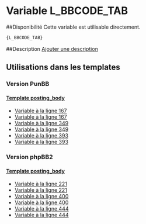 # Variable L_BBCODE_TAB

##Disponibilité
Cette variable est utilisable directement.

```html
{L_BBCODE_TAB}
```

##Description
[Ajouter une description](https://fa-tvars.appspot.com/var/L_BBCODE_TAB)

## Utilisations dans les templates

### Version PunBB

#### [Template posting_body](punbb/posting_body.md#readme)
* [Variable &agrave; la ligne 167](../punbb/posting_body.tpl#L167)
* [Variable &agrave; la ligne 167](../punbb/posting_body.tpl#L167)
* [Variable &agrave; la ligne 349](../punbb/posting_body.tpl#L349)
* [Variable &agrave; la ligne 349](../punbb/posting_body.tpl#L349)
* [Variable &agrave; la ligne 393](../punbb/posting_body.tpl#L393)
* [Variable &agrave; la ligne 393](../punbb/posting_body.tpl#L393)

### Version phpBB2

#### [Template posting_body](subsilver/posting_body.md#readme)
* [Variable &agrave; la ligne 221](../subsilver/posting_body.tpl#L221)
* [Variable &agrave; la ligne 221](../subsilver/posting_body.tpl#L221)
* [Variable &agrave; la ligne 400](../subsilver/posting_body.tpl#L400)
* [Variable &agrave; la ligne 400](../subsilver/posting_body.tpl#L400)
* [Variable &agrave; la ligne 444](../subsilver/posting_body.tpl#L444)
* [Variable &agrave; la ligne 444](../subsilver/posting_body.tpl#L444)